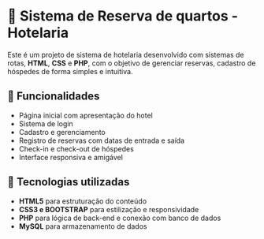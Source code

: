 # 🏨 Sistema de Reserva de quartos - Hotelaria

Este é um projeto de sistema de hotelaria desenvolvido com sistemas de rotas, **HTML**, **CSS** e **PHP**, com o objetivo de gerenciar reservas, cadastro de hóspedes de forma simples e intuitiva.

## 🚀 Funcionalidades

- Página inicial com apresentação do hotel
- Sistema de login 
- Cadastro e gerenciamento
- Registro de reservas com datas de entrada e saída
- Check-in e check-out de hóspedes
- Interface responsiva e amigável

## 🧰 Tecnologias utilizadas

- **HTML5** para estruturação do conteúdo
- **CSS3 e BOOTSTRAP** para estilização e responsividade
- **PHP** para lógica de back-end e conexão com banco de dados
- **MySQL** para armazenamento de dados


